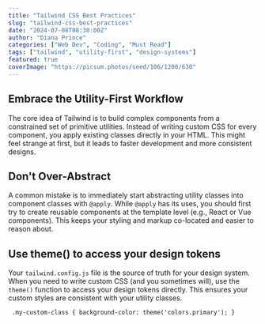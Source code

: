 ```yaml
---
title: "Tailwind CSS Best Practices"
slug: "tailwind-css-best-practices"
date: "2024-07-08T08:30:00Z"
author: "Diana Prince"
categories: ["Web Dev", "Coding", "Must Read"]
tags: ["tailwind", "utility-first", "design-systems"]
featured: true
coverImage: "https://picsum.photos/seed/106/1200/630"
---
```


## Embrace the Utility-First Workflow

The core idea of Tailwind is to build complex components from a constrained set of primitive utilities. Instead of writing custom CSS for every component, you apply existing classes directly in your HTML. This might feel strange at first, but it leads to faster development and more consistent designs.

## Don't Over-Abstract

A common mistake is to immediately start abstracting utility classes into component classes with `@apply`. While `@apply` has its uses, you should first try to create reusable components at the template level (e.g., React or Vue components). This keeps your styling and markup co-located and easier to reason about.

## Use theme() to access your design tokens

Your `tailwind.config.js` file is the source of truth for your design system. When you need to write custom CSS (and you sometimes will), use the `theme()` function to access your design tokens directly. This ensures your custom styles are consistent with your utility classes.

` .my-custom-class {
   background-color: theme('colors.primary');
 }`
